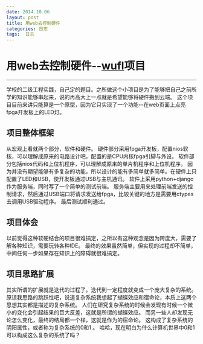 ```yaml
---
date: 2014.10.06
layout: post
title: 用web去控制硬件
categories: 日志
tags:  日志
---
```

# 用web去控制硬件--[wufl]项目
---  
学校的二级工程实践，自己定的题目。之所做这个小项目是为了能够把自己之前所学的知识能够串起来，说的再高大上一点就是希望能够将硬件搬到云端。
这个项目目前来讲只能算是一个原型，因为它只实现了一个功能--在web页面上点亮fpga开发板上的LED灯。
## 项目整体框架
从宏观上看就两个部分，软件和硬件。
硬件部分采用fpga开发板，配置nios软核，可以理解成原来的电路设计吧，配置的是CPU内核fpga引脚与外设。
软件部分包括nios代码和上位机程序，可以理解成原来的单片机程序和上位机程序。
因为并没有期望能够有多复杂的功能，所以设计的能有多简单就多简单。在硬件上只配置了LED和USB，使开发板通过USB与主机通讯。
软件上采用python+django作为服务端，同时写了一个简单的测试前端。
服务端主要用来处理前端发送的控制请求，然后通过USB端口将请求发送给fpga，比较关键的地方是需要用ctypes去调用USB驱动程序。
最后测试顺利通过。

## 项目体会
以前觉得这种软硬结合的项目很难搞定，之所以有这种观念是因为跨度大，需要了解各种知识，需要玩转各种IDE。
最终的效果虽然简单，但实现的过程却不简单，中间任何一步如果存在知识上的障碍就很难搞定。

## 项目思路扩展
其实所谓的扩展就是迭代的过程了。迭代到一定程度就变成一个庞大复杂的系统。
原谅我思路的跳跃性吧，说道复杂系统我想起了蝴蝶效应和宿命论，本质上这两个思想其实都是描述的复杂系统。
人们在研究复杂系统的时候会发现有时候一个微小的变化会引起结果的巨大反差，这就是所谓的蝴蝶效应。
而另一些人却发现无论怎么变化，最终的结局都一个样，这就是作为的宿命论。
这构成了复杂系统的阴阳属性，或者称为复杂系统的0和1 。
哈哈，现在明白为什么计算机世界中0和1可以构成这么复杂的系统了吗？






[wufl]: https://github.com/aguardar/wufl
